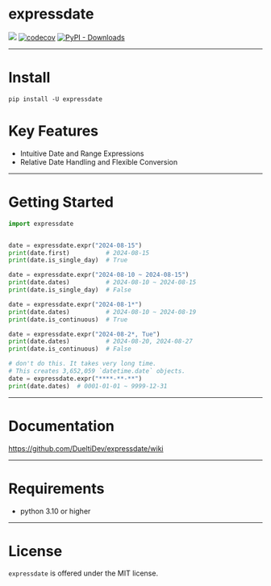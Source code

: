 # expressdate

![](https://github.com/DuelitDev/expressdate/actions/workflows/ci.yml/badge.svg)
[![codecov](https://codecov.io/github/DuelitDev/expressdate/graph/badge.svg?token=794OKQP8KS)](https://codecov.io/github/DuelitDev/expressdate)
[![PyPI - Downloads](https://img.shields.io/pypi/dm/expressdate)](https://pypistats.org/packages/expressdate/)

---

# Install
```shell
pip install -U expressdate
```

# Key Features
- Intuitive Date and Range Expressions
- Relative Date Handling and Flexible Conversion

---
# Getting Started
```python
import expressdate


date = expressdate.expr("2024-08-15")
print(date.first)          # 2024-08-15
print(date.is_single_day)  # True

date = expressdate.expr("2024-08-10 ~ 2024-08-15")
print(date.dates)          # 2024-08-10 ~ 2024-08-15
print(date.is_single_day)  # False

date = expressdate.expr("2024-08-1*")
print(date.dates)          # 2024-08-10 ~ 2024-08-19
print(date.is_continuous)  # True

date = expressdate.expr("2024-08-2*, Tue")
print(date.dates)          # 2024-08-20, 2024-08-27
print(date.is_continuous)  # False

# don't do this. It takes very long time.
# This creates 3,652,059 `datetime.date` objects.
date = expressdate.expr("****-**-**")
print(date.dates)  # 0001-01-01 ~ 9999-12-31
```

---

# Documentation
https://github.com/DueltiDev/expressdate/wiki

---

# Requirements
- python 3.10 or higher

---

# License
`expressdate` is offered under the MIT license.


